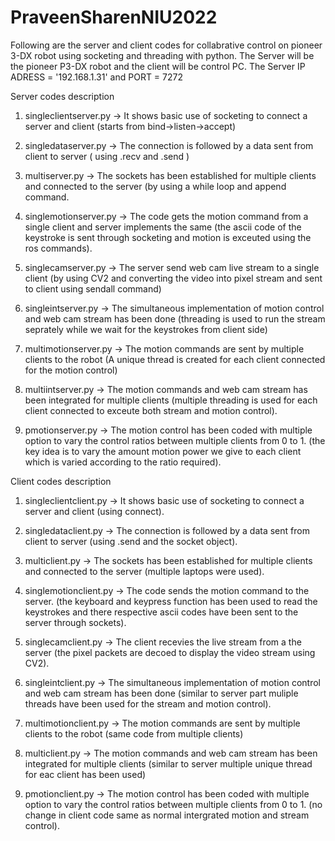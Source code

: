 # PraveenSharenNIU2022
Following are the server and client codes for collabrative control on pioneer 3-DX robot using socketing and threading with python.
The Server will be the pioneer P3-DX robot and the client will be control PC.
The Server IP ADRESS = '192.168.1.31' and PORT = 7272


Server codes description

1. singleclientserver.py -> It shows basic use of socketing to connect a server and client (starts from             bind->listen->accept)

2. singledataserver.py -> The connection is followed by a data sent from client to server ( using .recv and .send )
    
3. multiserver.py -> The sockets has been established for multiple clients and connected to the server (by using a  while loop and append command.
    
4. singlemotionserver.py -> The code gets the motion command from a single client and server implements the same   (the ascii code of the keystroke is sent through socketing and motion is exceuted using                             the ros commands).
    
5. singlecamserver.py -> The server send web cam live stream to a single client (by using CV2 and converting the video into pixel stream and sent to client using sendall command)
    
6. singleintserver.py -> The simultaneous implementation of motion control and web cam stream has been done (threading is used to run the stream seprately while we wait for the keystrokes from client side)

7. multimotionserver.py -> The motion commands are sent by multiple clients to the robot (A unique thread is created for each client connected for the motion control)

8. multiintserver.py -> The motion commands and web cam stream has been integrated for multiple clients
(multiple threading is used for each client connected to exceute both stream and motion control).
    
9. pmotionserver.py -> The motion control has been coded with multiple option to vary the control ratios between multiple clients from 0 to 1. (the key idea is to vary the amount motion power we give to each client which is varied according to the ratio required).

Client codes description 

1. singleclientclient.py -> It shows basic use of socketing to connect a server and client (using connect).
    
2. singledataclient.py -> The connection is followed by a data sent from client to server (using .send and the socket object).
    
3. multiclient.py -> The sockets has been established for multiple clients and connected to the server (multiple laptops were used).

4. singlemotionclient.py -> The code sends the motion command to the server. (the keyboard and keypress function has been used to read the keystrokes and there respective ascii codes have been sent to the server through sockets).
    
5. singlecamclient.py -> The client recevies the live stream from a the server (the pixel packets are decoed to display the video stream using CV2).
    
6. singleintclient.py -> The simultaneous implementation of motion control and web cam stream has been done (similar to server part muliple threads have been used for the stream and motion control).
    
7. multimotionclient.py -> The motion commands are sent by multiple clients to the robot (same code from multiple clients)
    
8. multiclient.py -> The motion commands and web cam stream has been integrated for multiple clients
(similar to server multiple unique thread for eac client has been used)

9. pmotionclient.py -> The motion control has been coded with multiple option to vary the control ratios between multiple clients from 0 to 1. (no change in client code same as normal intergrated motion and stream control).
